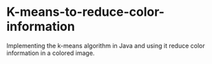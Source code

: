 # K-means-to-reduce-color-information
Implementing the k-means algorithm in Java and using it reduce color information in a colored image.
